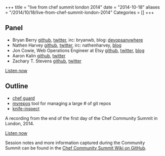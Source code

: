 +++
title = "live from chef summit london 2014"
date = "2014-10-18"
aliases = "/2014/10/18/live-from-chef-summit-london-2014"
Categories = []
+++

Panel<a name="panel"></a>
-----
* Bryan Berry [github](http://github.com/bryanwb), [twitter](http://twitter.com/bryanwb), irc: bryanwb, blog: [devopsanywhere](http://devopsanywhere.blogspot.com)
* Nathen Harvey [github](http://github.com/nathenharvey), [twitter](http://twitter.com/nathenharvey), irc: nathenharvey, [blog](http://nathenharvey.com)
* Jon Cowie, Web Operations Engineer at Etsy [github](http://github.com/jonlives), [twitter](http://twitter.com/jonlives), [blog](http://blog.mycrot.ch)
* Aaron Kalin [github](https://github.com/martinisoft), [twitter](https://twitter.com/martinisoft)
* Zachary T. Stevens [github](https://github.com/zts), [twitter](https://twitter.com/zts)

[Listen now](http://traffic.libsyn.com/foodfight/FFS082.mp3)

<!-- more -->

Outline<a name="outline"></a>
-------

* [chef guard](https://www.getchef.com/blog/2014/09/30/guest-post-introducing-chef-guard/)
* [myrepos](http://myrepos.branchable.com/) tool for managing a large # of git repos
* [knife-inspect](https://github.com/bmarini/knife-inspect)


A recording from the end of the first day of the Chef Community Summit in London, 2014.

[Listen now](http://traffic.libsyn.com/foodfight/FFS082.mp3)

Session notes and more information captured during the Community Summit can be found in the [Chef Community Summit Wiki on GitHub](https://github.com/opscode/chef-summit-2014/wiki).
